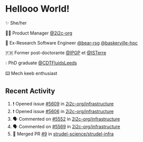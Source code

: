 # Hellooo World!

✨ She/her

👩‍💻 Product Manager [@2i2c-org](https://2i2c.org/)

🐻 Ex-Research Software Engineer [@bear-rsg](https://github.com/bear-rsg) [@baskerville-hpc](https://github.com/baskerville-hpc) 

🇫🇷 Former post-doctorante [@IPGP](https://github.com/IPGP) et [@ISTerre](https://www.isterre.fr/) 

💧 PhD graduate [@CDTFluidsLeeds](https://fluid-dynamics.leeds.ac.uk/) 

⌨️ Mech keeb enthusiast 

## Recent Activity 

<!--START_SECTION:activity-->
1. ❗ Opened issue [#5609](https://github.com/2i2c-org/infrastructure/issues/5609) in [2i2c-org/infrastructure](https://github.com/2i2c-org/infrastructure)
2. ❗ Opened issue [#5606](https://github.com/2i2c-org/infrastructure/issues/5606) in [2i2c-org/infrastructure](https://github.com/2i2c-org/infrastructure)
3. 🗣 Commented on [#5552](https://github.com/2i2c-org/infrastructure/issues/5552#issuecomment-2682180139) in [2i2c-org/infrastructure](https://github.com/2i2c-org/infrastructure)
4. 🗣 Commented on [#5569](https://github.com/2i2c-org/infrastructure/issues/5569#issuecomment-2682052805) in [2i2c-org/infrastructure](https://github.com/2i2c-org/infrastructure)
5. 🎉 Merged PR [#9](https://github.com/strudel-science/strudel-infra/pull/9) in [strudel-science/strudel-infra](https://github.com/strudel-science/strudel-infra)
<!--END_SECTION:activity-->
